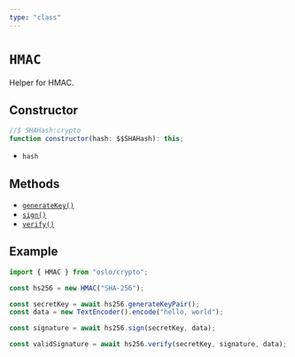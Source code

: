 ```yaml
---
type: "class"
---
```


# `HMAC`

Helper for HMAC.

## Constructor

```ts
//$ SHAHash:crypto
function constructor(hash: $$SHAHash): this;
```

- `hash`

## Methods

- [`generateKey()`](/referece/crypto/HMAC/generateKey)
- [`sign()`](/referece/crypto/HMAC/sign)
- [`verify()`](/referece/crypto/HMAC/verify)

## Example

```ts
import { HMAC } from "oslo/crypto";

const hs256 = new HMAC("SHA-256");

const secretKey = await hs256.generateKeyPair();
const data = new TextEncoder().encode("hello, world");

const signature = await hs256.sign(secretKey, data);

const validSignature = await hs256.verify(secretKey, signature, data);
```
